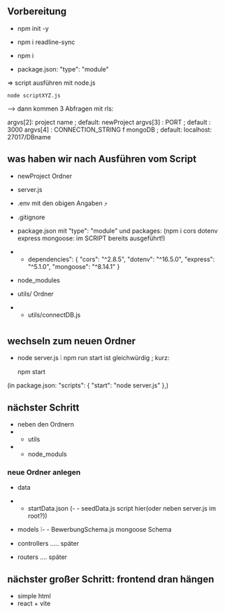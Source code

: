 ## Vorbereitung

- npm init -y
- npm i readline-sync
- npm i

- package.json: "type": "module"

=> script ausführen mit node.js

    node scriptXYZ.js

--> dann kommen 3 Abfragen mit rls:

argvs[2]: project name ; default: newProject
argvs[3] : PORT ; default : 3000
argvs[4] : CONNECTION_STRING f mongoDB ; default: localhost: 27017/DBname



## was haben wir nach Ausführen vom Script

- newProject Ordner

- server.js

- .env  mit den obigen Angaben ⤴️
- .gitignore

- package.json mit "type": "module"
und packages:
(npm i cors dotenv express mongoose: im SCRIPT bereits ausgeführt!)
- - dependencies": {
    "cors": "^2.8.5",
    "dotenv": "^16.5.0",
    "express": "^5.1.0",
    "mongoose": "^8.14.1"
  }

- node_modules

- utils/  Ordner
- - utils/connectDB.js

#


## wechseln zum neuen Ordner

- node server.js
❕ npm run start ist gleichwürdig ; kurz: 

  npm start

(in package.json:
  "scripts": {
    "start": "node server.js"
  },)


## nächster Schritt

- neben den Ordnern
- - utils
- - node_moduls

### neue Ordner anlegen

- data
- - startData.json
(- - seedData.js  script hier(oder neben server.js im root?))

- models
❕- - BewerbungSchema.js mongoose Schema 

- controllers ..... später
- routers   .... später


## nächster großer Schritt: frontend dran hängen

- simple html
- react + vite